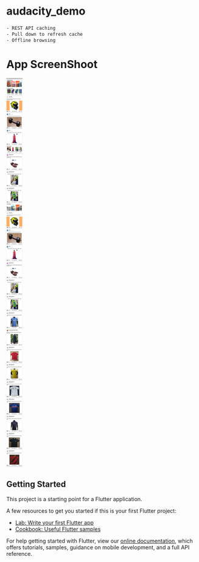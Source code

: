 # audacity_demo
    - REST API caching 
    - Pull down to refresh cache
    - Offline browsing

# App ScreenShoot

![Alt text](lib/assets/audacity_demo.jpg?raw=true "Title")



## Getting Started

This project is a starting point for a Flutter application.

A few resources to get you started if this is your first Flutter project:

- [Lab: Write your first Flutter app](https://flutter.dev/docs/get-started/codelab)
- [Cookbook: Useful Flutter samples](https://flutter.dev/docs/cookbook)

For help getting started with Flutter, view our
[online documentation](https://flutter.dev/docs), which offers tutorials,
samples, guidance on mobile development, and a full API reference.
